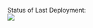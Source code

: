 Status of Last Deployment:<br>
<img src="https://github.com/gm2405/app-for-jenkins/workflows/main.yml/badge.svg?branch=main"><br>
